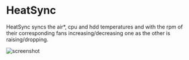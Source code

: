 # HeatSync
HeatSync syncs the air*, cpu and hdd temperatures and with the rpm of their corresponding fans increasing/decreasing one as the other is raising/dropping.

![screenshot](http://vladalexa.com/apps/heatsync.png)
